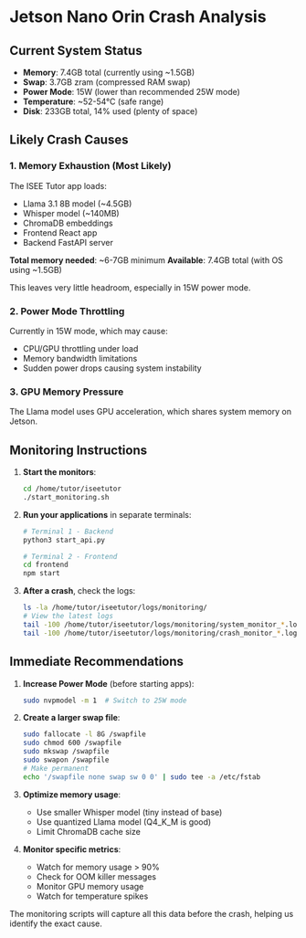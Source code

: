 # Jetson Nano Orin Crash Analysis

## Current System Status
- **Memory**: 7.4GB total (currently using ~1.5GB)
- **Swap**: 3.7GB zram (compressed RAM swap)
- **Power Mode**: 15W (lower than recommended 25W mode)
- **Temperature**: ~52-54°C (safe range)
- **Disk**: 233GB total, 14% used (plenty of space)

## Likely Crash Causes

### 1. **Memory Exhaustion (Most Likely)**
The ISEE Tutor app loads:
- Llama 3.1 8B model (~4.5GB)
- Whisper model (~140MB)
- ChromaDB embeddings
- Frontend React app
- Backend FastAPI server

**Total memory needed**: ~6-7GB minimum
**Available**: 7.4GB total (with OS using ~1.5GB)

This leaves very little headroom, especially in 15W power mode.

### 2. **Power Mode Throttling**
Currently in 15W mode, which may cause:
- CPU/GPU throttling under load
- Memory bandwidth limitations
- Sudden power drops causing system instability

### 3. **GPU Memory Pressure**
The Llama model uses GPU acceleration, which shares system memory on Jetson.

## Monitoring Instructions

1. **Start the monitors**:
   ```bash
   cd /home/tutor/iseetutor
   ./start_monitoring.sh
   ```

2. **Run your applications** in separate terminals:
   ```bash
   # Terminal 1 - Backend
   python3 start_api.py
   
   # Terminal 2 - Frontend
   cd frontend
   npm start
   ```

3. **After a crash**, check the logs:
   ```bash
   ls -la /home/tutor/iseetutor/logs/monitoring/
   # View the latest logs
   tail -100 /home/tutor/iseetutor/logs/monitoring/system_monitor_*.log
   tail -100 /home/tutor/iseetutor/logs/monitoring/crash_monitor_*.log
   ```

## Immediate Recommendations

1. **Increase Power Mode** (before starting apps):
   ```bash
   sudo nvpmodel -m 1  # Switch to 25W mode
   ```

2. **Create a larger swap file**:
   ```bash
   sudo fallocate -l 8G /swapfile
   sudo chmod 600 /swapfile
   sudo mkswap /swapfile
   sudo swapon /swapfile
   # Make permanent
   echo '/swapfile none swap sw 0 0' | sudo tee -a /etc/fstab
   ```

3. **Optimize memory usage**:
   - Use smaller Whisper model (tiny instead of base)
   - Use quantized Llama model (Q4_K_M is good)
   - Limit ChromaDB cache size

4. **Monitor specific metrics**:
   - Watch for memory usage > 90%
   - Check for OOM killer messages
   - Monitor GPU memory usage
   - Watch for temperature spikes

The monitoring scripts will capture all this data before the crash, helping us identify the exact cause.